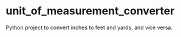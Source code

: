 # unit_of_measurement_converter
Python project to convert inches to feet and yards, and vice versa.
